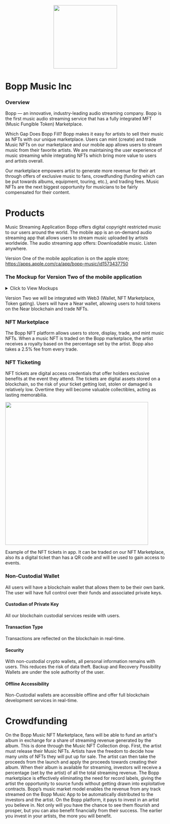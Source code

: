 

<p align="center">
 
  <img src="https://user-images.githubusercontent.com/59806355/200662050-8c79a5d8-f171-4d1f-848d-2b458602b8bc.png" width="200">
  
</p>

# Bopp Music Inc

### Overview 

Bopp — an innovative, industry-leading audio streaming company. Bopp is the first music audio streaming service that has a fully integrated MFT (Music Fungible Token) Marketplace. 

Which Gap Does Bopp Fill?
Bopp makes it easy for artists to sell their music as NFTs with our unique marketplace. Users can mint (create) and trade Music NFTs on our marketplace and our mobile app allows users to stream music from their favorite artists. We are maintaining the user experience of music streaming while integrating NFTs which bring more value to users and artists overall.

Our marketplace empowers artist to generate more revenue for their art through offers of exclusive music to fans, crowdfunding (funding which can be put towards albums, equipment, touring, etc.), and trading fees. Music NFTs are the next biggest opportunity for musicians to be fairly compensated for their content. 


# Products

Music Streaming Application
Bopp offers digital copyright restricted music to our users around the world. The mobile app is an on-demand audio streaming app that allows users to stream music uploaded by artists worldwide. 
The audio streaming app offers:
Downloadable music. 
Listen anywhere.

Version One of the mobile application is on the apple store; https://apps.apple.com/ca/app/bopp-music/id1573437750

### The Mockup for Version Two of the mobile application

<details>
<summary>Click to View Mockups</summary>

<img src="https://user-images.githubusercontent.com/59806355/200663329-0c3dabda-9a44-4321-9198-2c742181b952.png" width="200">

<img src="https://user-images.githubusercontent.com/59806355/200663524-ea018e08-835b-4f82-8b48-bdb14c9fcfb8.png" width="200">

<img src="https://user-images.githubusercontent.com/59806355/200664536-4dbacfc4-f78c-4286-a1e3-25b5a34a8159.png" width="200">

<img src="https://user-images.githubusercontent.com/59806355/200664055-6375411d-ae3b-4153-8cdc-82d86902d3d6.png" width="200">

<img src="https://user-images.githubusercontent.com/59806355/200637562-20c12e76-bcd7-4bf1-8ce9-41044984ae19.png" width="200">

<img src="https://user-images.githubusercontent.com/59806355/200637571-ff9a83e1-1d9d-4cb9-bd2d-218aae82ba2f.png" width="200">

<img src="https://user-images.githubusercontent.com/59806355/200637605-142d9e97-9cb6-46b7-9a3a-1cff012651b5.png" width="200">

<img src="https://user-images.githubusercontent.com/59806355/200637632-6f22e6f7-57ff-4a93-bb2d-64026fd17584.png" width="200">

<img src="https://user-images.githubusercontent.com/59806355/200664756-45240680-53cf-4039-885a-d4338fb08433.png" width="200">
  
<img src="https://user-images.githubusercontent.com/59806355/200637595-03ffc74e-d0c8-4cb8-a1ea-d177360f873d.png" width="200">
</details>

Version Two we will be integrated with Web3 (Wallet, NFT Marketplace, Token gating). Users will have a Near wallet, allowing users to hold tokens on the Near blockchain and trade NFTs. 

### NFT Marketplace
The Bopp NFT platform allows users to store, display, trade, and mint music NFTs. 
When a music NFT is traded on the Bopp marketplace, the artist receives a royalty based on the percentage set by the artist. Bopp also takes a 2.5% fee from every trade.

### NFT Ticketing
NFT tickets are digital access credentials that offer holders exclusive benefits at the event they attend. 
The tickets are digital assets stored on a blockchain, so the risk of your ticket getting lost, stolen or damaged is relatively low. 
Overtime they will become valuable collectibles, acting as lasting memorabilia.

<img src="https://user-images.githubusercontent.com/59806355/200638759-7a709e5e-d165-456a-9934-530ceddafcd4.png" width="450">


Example of the NFT tickets in app. It can be traded on our NFT Marketplace, also its a digital ticket than has a QR code and will be used to gain access to events.

### Non-Custodial Wallet
All users will have a blockchain wallet that allows them to be their own bank. The user will have full control over their funds and associated private keys. 
#### Custodian of Private Key 
All our blockchain custodial services reside with users.
#### Transaction Type
Transactions are reflected on the blockchain in real-time.
#### Security
With non-custodial crypto wallets, all personal information remains with users. This reduces the risk of data theft.
Backup and Recovery Possibility
Wallets are under the sole authority of the user.
#### Offline Accessibility
Non-Custodial wallets are accessible offline and offer full blockchain development services in real-time. 

# Crowdfunding
On the Bopp Music NFT Marketplace, fans will be able to fund an artist's album in exchange for a share of streaming revenue generated by the album. This is done through the Music NFT Collection drop. 
First, the artist must release their Music NFTs. Artists have the freedom to decide how many units of NFTs they will put up for sale. The artist can then take the proceeds from the launch and apply the proceeds towards creating their album. When their album is available for streaming, investors will receive a percentage (set by the artist) of all the total streaming revenue. 
The Bopp marketplace is effectively eliminating the need for record labels, giving the artist the opportunity to source funds without getting drawn into exploitative contracts. 
Bopp’s music market model enables the revenue from any track streamed on the Bopp Music App to be automatically distributed to the investors and the artist. 
On the Bopp platform, it pays to invest in an artist you believe in. Not only will you have the chance to see them flourish and prosper, but you can also benefit financially from their success. The earlier you invest in your artists, the more you will benefit.

